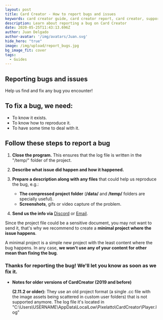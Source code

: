```yaml
---
layout: post
title: Card Creator - How to report bugs and issues
keywords: card creator guide, card creator report, card creator, support, card creator tutorial, card creator bug
description: Learn about reporting a bug on Card Creator
date: 2020-05-25T11:43:13.696Z
author: Juan Delgado
author-avatar: '/img/avatars/Juan.svg'
hide_hero: "true"
image: /img/upload/report_bugs.jpg
bg_image_fit: cover
tags:
  - Guides
---
```

## Reporting bugs and issues

Help us find and fix any bug you encounter!

## To fix a bug, we need:

* To know it exists.
* To know how to reproduce it.
* To have some time to deal with it.

## Follow these steps to report a bug

1. **Close the program.** This ensures that the log file is written in the "/temp/" folder of the project.
2. **Describe what issue did happen and how it happened.**
3. **Prepare a description along with any files** that could help us reproduce the bug, e.g.:

   * **The compressed project folder** (**/data/** and **/temp/** folders are specially useful).
   * **Screenshots**, gifs or video capture of the problem.
4. **Send us the info via** [Discord](https://steamcommunity.com/linkfilter/?url=https://discord.com/invite/pixelatto) or [Email](mailto:support@pixelatto.com).

Since the project file could be a sensitive document, you may not want to send it, that's why we recommend to create a **minimal project where the issue happens**.

A minimal project is a simple new project with the least content where the bug happens. In any case, **we won't use any of your content for other mean than fixing the bug**.

### Thanks for reporting the bug! We'll let you know as soon as we fix it.

* **Notes for older versions of CardCreator (2019 and before)**

    **(2.11.2 or older):** They use an old project format (a single .cc file with the image assets being scattered in custom user folders) that is not supported anymore. The log file it's located in "C:\Users\USERNAME\AppData\LocalLow\Pixelatto\CardCreator\Player.log"
